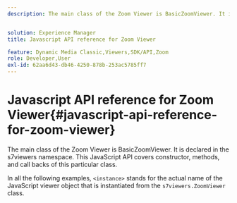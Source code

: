 ```yaml
---
description: The main class of the Zoom Viewer is BasicZoomViewer. It is declared in the s7viewers namespace. This JavaScript API covers constructor, methods, and call backs of this particular class.


solution: Experience Manager
title: Javascript API reference for Zoom Viewer

feature: Dynamic Media Classic,Viewers,SDK/API,Zoom
role: Developer,User
exl-id: 62aa6d43-db46-4250-878b-253ac5785ff7
---
```

# Javascript API reference for Zoom Viewer{#javascript-api-reference-for-zoom-viewer}

The main class of the Zoom Viewer is BasicZoomViewer. It is declared in the s7viewers namespace. This JavaScript API covers constructor, methods, and call backs of this particular class.

In all the following examples, `<instance>` stands for the actual name of the JavaScript viewer object that is instantiated from the `s7viewers.ZoomViewer` class.
